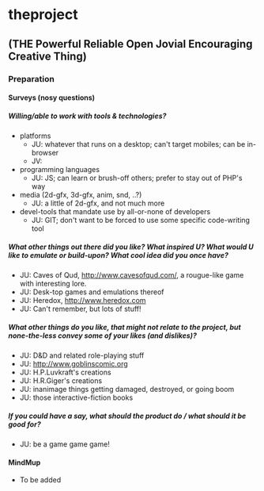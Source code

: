 # theproject
## (THE Powerful Reliable Open Jovial Encouraging Creative Thing)
### Preparation
#### Surveys (nosy questions)
##### Willing/able to work with tools & technologies?										
- platforms		
  + JU:	whatever that runs on a desktop; can't target mobiles; can be in-browser						
  + JV:														
- programming languages								
  + JU:	JS; can learn or brush-off others; prefer to stay out of PHP's way							
- media (2d-gfx, 3d-gfx, anim, snd, ..?)								
  + JU:	a little of 2d-gfx, and not much more											
- devel-tools that mandate use by all-or-none of developers								
  + JU:	GIT; don't want to be forced to use some specific code-writing tool							
##### What other things out there  did you like? What inspired U? What would U like to emulate or build-upon?	What cool idea did you once have?									
- JU:	Caves of Qud, http://www.cavesofqud.com/, a rougue-like game with interesting lore.					
- JU:	Desk-top games and emulations thereof							
- JU:	Heredox, http://www.heredox.com							
- JU:	Can't remember, but lots of stuff!											
##### What other things do you like, that might not relate to the project, but none-the-less convey some of your likes (and dislikes)?									
- JU:	D&D and related role-playing stuff							
- JU:	http://www.goblinscomic.org							
- JU:	H.P.Luvkraft's creations							
- JU:	H.R.Giger's creations							
- JU:	inanimage things getting damaged, destroyed, or going boom							
- JU:	those interactive-fiction books	
##### If you could have a say, what should the product do / what should it be good for?						
- JU:	be a game game game!							
#### MindMup
- To be added
